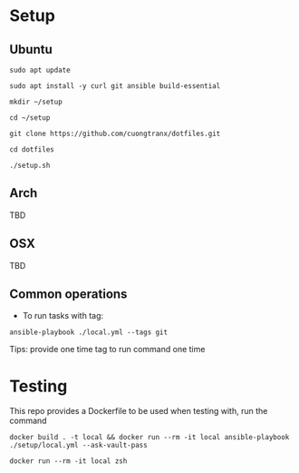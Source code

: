# Setup

## Ubuntu

```
sudo apt update

sudo apt install -y curl git ansible build-essential

mkdir ~/setup

cd ~/setup

git clone https://github.com/cuongtranx/dotfiles.git

cd dotfiles

./setup.sh
```

## Arch

TBD

## OSX

TBD

## Common operations

* To run tasks with tag:

`ansible-playbook ./local.yml --tags git`

Tips: provide one time tag to run command one time



# Testing

This repo provides a Dockerfile to be used when testing with, run the command

```
docker build . -t local && docker run --rm -it local ansible-playbook ./setup/local.yml --ask-vault-pass

docker run --rm -it local zsh
```

